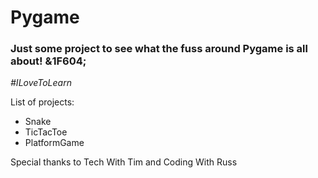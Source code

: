 <h1>Pygame</h1>
<h3>Just some project to see what the fuss around Pygame is all about! &1F604;</h3>
<i>#ILoveToLearn</i>
<p>List of projects:</p>
<ul>
  <li>Snake</li>
  <li>TicTacToe</li>
  <li>PlatformGame</li>
</ul>
<p>Special thanks to Tech With Tim and Coding With Russ</p>
